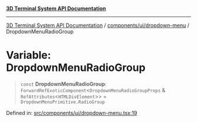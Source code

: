 [**3D Terminal System API Documentation**](../../../../README.md)

***

[3D Terminal System API Documentation](../../../../README.md) / [components/ui/dropdown-menu](../README.md) / DropdownMenuRadioGroup

# Variable: DropdownMenuRadioGroup

> `const` **DropdownMenuRadioGroup**: `ForwardRefExoticComponent`\<`DropdownMenuRadioGroupProps` & `RefAttributes`\<`HTMLDivElement`\>\> = `DropdownMenuPrimitive.RadioGroup`

Defined in: [src/components/ui/dropdown-menu.tsx:19](https://github.com/Dicommunitas/ThreeJS_Terminal_3D/blob/8075b8a92723c99d6c5409bf1c44d7734e99d256/src/components/ui/dropdown-menu.tsx#L19)
